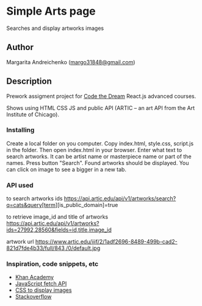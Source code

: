 # Simple Arts page

Searches and display artworks images

## Author

Margarita Andreichenko (margo31848@gmail.com)

## Description

Prework assigment project for [Code the Dream](https://codethedream.org/) React.js advanced courses.

Shows using HTML CSS JS and public API (ARTIC – an art API from the Art Institute of Chicago).

### Installing

Create a local folder on you computer. Copy index.html, style.css, script.js in the folder. Then open index.html in your browser.
Enter what text to search artworks. It can be artist name or masterpiece name or part of the names.
Press button "Search". Found artworks should be displayed. You can click on image to see a bigger in a new tab.

### API used

to search artworks ids
<https://api.artic.edu/api/v1/artworks/search?q=cats&query[term>][is_public_domain]=true

to retrieve image_id and title of artworks
<https://api.artic.edu/api/v1/artworks?ids=27992,28560&fields=id,title,image_id>

artwork url
<https://www.artic.edu/iiif/2/1adf2696-8489-499b-cad2-821d7fde4b33/full/843,/0/default.jpg>

### Inspiration, code snippets, etc

* [Khan Academy](https://www.khanacademy.org/computing/computer-programming)
* [JavaScript fetch API](https://www.javascripttutorial.net/javascript-fetch-api/)
* [CSS to display images](https://www.w3schools.com/css/css_image_gallery.asp)
* [Stackoverflow](https://stackoverflow.com/)
